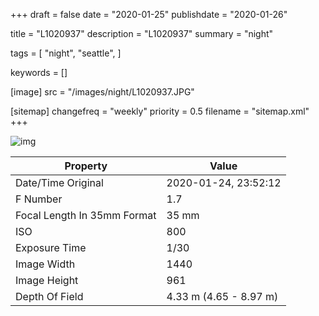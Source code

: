 +++
draft = false
date = "2020-01-25"
publishdate = "2020-01-26"

title = "L1020937"
description = "L1020937"
summary = "night"

tags = [
    "night",
    "seattle",
]

keywords = []

[image]
    src = "/images/night/L1020937.JPG"

[sitemap]
    changefreq = "weekly"
    priority = 0.5
    filename = "sitemap.xml"
+++


![img](/images/night/L1020937.JPG)

Property | Value
---------|------
Date/Time Original              | 2020-01-24, 23:52:12
F Number                        | 1.7
Focal Length In 35mm Format     | 35 mm
ISO                             | 800
Exposure Time                   | 1/30
Image Width                     | 1440
Image Height                    | 961
Depth Of Field                  | 4.33 m (4.65 - 8.97 m)
